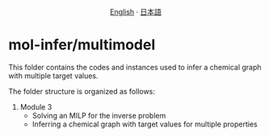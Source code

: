 <p align="center">
  <a href="/multimodel/README.md">English</a>
  ·
  <a href="/multimodel/README_jp.md">日本語</a>
</p>

# mol-infer/multimodel

This folder contains the codes and instances used to infer a chemical graph with multiple target values.

The folder structure is organized as follows:
1. Module 3
    - Solving an MILP for the inverse problem
    - Inferring a chemical graph with target values for multiple properties
